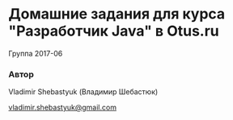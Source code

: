# Домашние задания для курса "Разработчик Java" в Otus.ru

Группа 2017-06

### Автор 
Vladimir Shebastyuk (Владимир Шебастюк)

vladimir.shebastyuk@gmail.com
